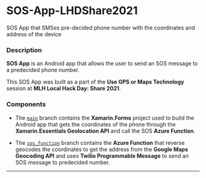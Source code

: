 # SOS-App-LHDShare2021
SOS App that SMSes pre-decided phone number with the coordinates and address of the device

### Description

**SOS App** is an Android app that allows the user to send an SOS message to a predecided phone number.

This SOS App was built as a part of the **Use GPS or Maps Technology** session at **MLH Local Hack Day: Share 2021**.

###  Components

* The [```main```](https://github.com/adityaoberai/SOS-App-LHDShare2021/tree/main) branch contains the **Xamarin.Forms** project used to build the Android app that gets the coordinates of the phone through the **Xamarin.Essentials Geolocation API** and call the SOS **Azure Function**.  

* The [```sos_function```](https://github.com/adityaoberai/SOS-App-LHDShare2021/tree/sos_function) branch contains the **Azure Function** that reverse geocodes the coordinates to get the address from the **Google Maps Geocoding API** and uses **Twilio Programmable Message** to send an SOS message to predecided number.  

---
